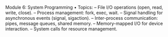 Module 6: System Programming
• Topics:
– File I/O operations (open, read, write, close).
– Process management: fork, exec, wait.
– Signal handling for asynchronous events (signal, sigaction).
– Inter-process communication: pipes, message queues, shared memory.
– Memory-mapped I/O for device interaction.
– System calls for resource management.
